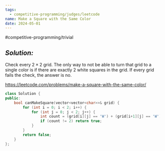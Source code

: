 ```yaml
---
tags:
  - competitive-programming/judges/leetcode
name: Make a Square with the Same Color
date: 2024-05-01
---
```

#competitive-programming/trivial 
## _Solution:_
Check every $2\times 2$ grid. The only way to not be able to turn that grid to a single color is if there are exactly $2$ white squares in the grid. If every grid fails the check, the answer is no.

https://leetcode.com/problems/make-a-square-with-the-same-color/
```cpp
class Solution {
public:
    bool canMakeSquare(vector<vector<char>>& grid) {
        for (int i = 0; i < 2; i++) {
            for (int j = 0; j < 2; j++) {
                int count = (grid[i][j] == 'W') + (grid[i+1][j] == 'W') + (grid[i][j+1] == 'W') + (grid[i+1][j+1] == 'W');
                if (count != 2) return true;
            }
        }
        return false;
    }
};
```